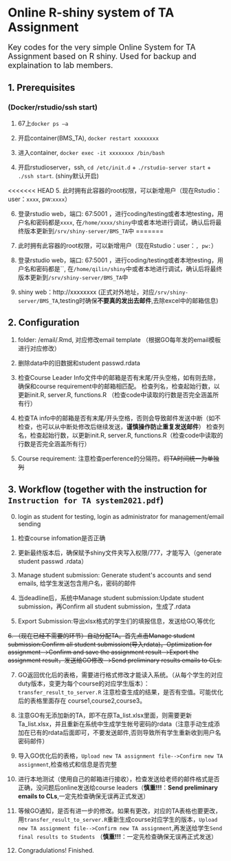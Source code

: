 # Online R-shiny system of TA Assignment
<font size=4>

Key codes for the very simple Online System for TA Assignment based on R shiny. 
Used for backup and explaination to lab members.</font>


## 1. Prerequisites 
### (Docker/rstudio/ssh start)
1. 67上`docker ps –a`
   
2. 开启container(BMS_TA), `docker restart xxxxxxxx`
   
3. 进入container, `docker exec -it xxxxxxxx /bin/bash`
   
4. 开启rstudioserver，ssh, `cd /etc/init.d` + `./rstudio-server start` + `./ssh start`. (shiny默认开启)
   
<<<<<<< HEAD
5. 此时拥有此容器的root权限，可以新增用户（现在Rstudio：user：`xxxx`, pw:`xxxx`）
   
6. 登录rstudio web，端口: 67:5001 ，进行coding/testing或者本地testing，用户名和密码都是`xxxx`, 在`/home/xxxx/shiny`中或者本地进行调试，确认后将最终版本更新到`/srv/shiny-server/BMS_TA`中
=======
5. 此时拥有此容器的root权限，可以新增用户（现在Rstudio：user：``, pw:``）
   
6. 登录rstudio web，端口: 67:5001 ，进行coding/testing或者本地testing，用户名和密码都是``, 在`/home/qilin/shiny`中或者本地进行调试，确认后将最终版本更新到`/srv/shiny-server/BMS_TA`中
   
7. shiny web：http://xxxxxxxx (正式对外地址，对应`/srv/shiny-server/BMS_TA`,testing时确保**不要真的发出去邮件**,去除excel中的邮箱信息)

## 2. Configuration

1. folder: /email/.Rmd, 对应修改email template （根据GO每年发的email模板进行对应修改）
   
2. 删除data中的旧数据和student passwd.rdata
   
3. 检查Course Leader Info文件中的邮箱是否有末尾/开头空格，如有则去除，
   确保和course requirement中的邮箱相匹配。
   检查列名，检查起始行数，以更新init.R, server.R, functions.R （检查code中读取的行数是否完全涵盖所有行）

4. 检查TA info中的邮箱是否有末尾/开头空格，否则会导致邮件发送中断（如不检查，也可以从中断处修改后继续发送，**谨慎操作防止重复发送邮件**）
   检查列名，检查起始行数，以更新init.R, server.R, functions.R（检查code中读取的行数是否完全涵盖所有行）

5. Course requirement: 注意检查perference的分隔符。<del>将TA时间统一为单独列</del>

## 3. Workflow (together with the instruction for `Instruction for TA system2021.pdf`)

0. login as student for testing, login as administrator for management/email sending
   
1. 检查course infomation是否正确
   
2. 更新最终版本后，确保赋予shiny文件夹写入权限/777，才能写入（generate student passwd .rdata）

3. Manage student submission: Generate student's accounts and send emails, 给学生发送包含用户名，密码的邮件

4. 当deadline后，系统中Manage student submission:Update student submission，再Confirm all student submission，生成了.rdata

5. Export Submission:导出xlsx格式的学生们的填报信息，发送给GO,等优化
   
<del>6. （现在已经不需要的环节）自动分配TA。首先点击Manage student submission:Confirm all student submission(导入rdata)。Optimization for assignment-->Confirm and save the assignment result-->Export the assignment result，发送给GO修改-->Send preliminary results emails to CLs.</del>

7. GO返回优化后的表格，需要进行格式修改才能读入系统。（从每个学生的对应duty版本，变更为每个course的对应学生版本）：`transfer_result_to_server.R`
   注意检查生成的结果，是否有空值。可能优化后的表格里面存在 course1,course2,course3。

8. 注意GO有无添加新的TA，即不在原Ta_list.xlsx里面，则需要更新Ta_list.xlsx，并且重新在系统中生成学生帐号密码的rdata（注意手动生成添加在已有的rdata后面即可，不要发送邮件,否则导致所有学生重新收到用户名密码邮件）
   
9.  导入GO优化后的表格，`Upload new TA assignment file-->Confirm new TA assignment`,检查格式和信息是否完整

10. 进行本地测试（使用自己的邮箱进行接收），检查发送给老师的邮件格式是否正确，没问题后online发送给course leaders（**慎重!!!**：**Send preliminary emails to CLs**,一定先检查确保无误再正式发送）

11.  等候GO通知，是否有进一步的修改。如果有更改，对应的TA表格也要更改，用`transfer_result_to_server.R`重新生成course对应学生的版本，`Upload new TA assignment file-->Confirm new TA assignment`,再发送给学生`Send final results to Students` （**慎重!!!**：一定先检查确保无误再正式发送）

12. Congradulations! Finished.
